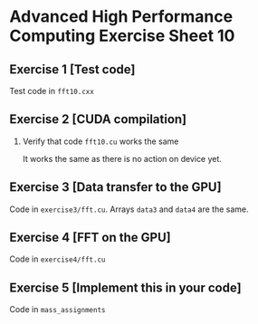 # Advanced High Performance Computing Exercise Sheet 10

## Exercise 1 [Test code]
Test code in `fft10.cxx`

## Exercise 2 [CUDA compilation]
1. Verify that code `fft10.cu` works the same

    It works the same as there is no action on device yet.

## Exercise 3 [Data transfer to the GPU]
Code in `exercise3/fft.cu`. Arrays `data3` and `data4` are the same.

## Exercise 4 [FFT on the GPU]
Code in `exercise4/fft.cu`

## Exercise 5 [Implement this in your code]
Code in `mass_assignments`